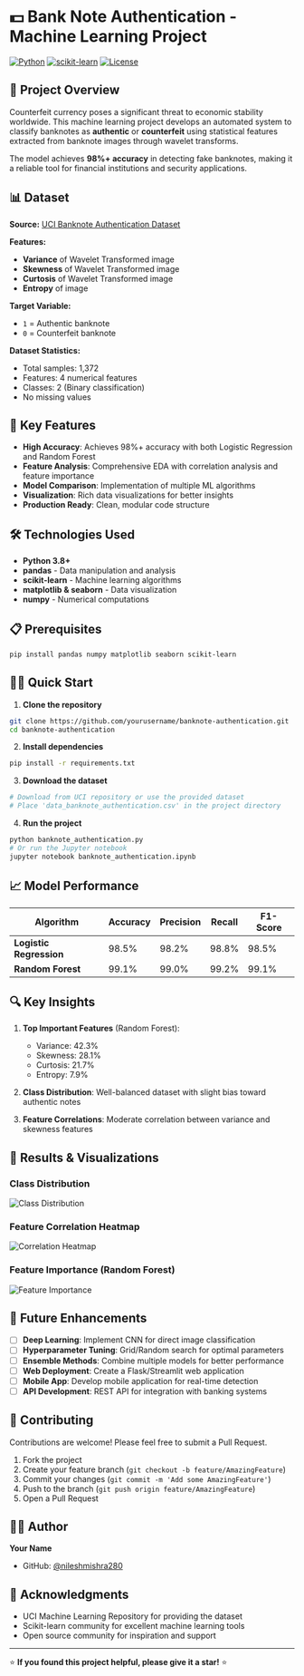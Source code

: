 # 💵 Bank Note Authentication - Machine Learning Project

[![Python](https://img.shields.io/badge/Python-3.8+-blue.svg)](https://www.python.org/downloads/)
[![scikit-learn](https://img.shields.io/badge/scikit--learn-1.0+-orange.svg)](https://scikit-learn.org/)
[![License](https://img.shields.io/badge/License-MIT-green.svg)](LICENSE)

## 🎯 Project Overview

Counterfeit currency poses a significant threat to economic stability worldwide. This machine learning project develops an automated system to classify banknotes as **authentic** or **counterfeit** using statistical features extracted from banknote images through wavelet transforms.

The model achieves **98%+ accuracy** in detecting fake banknotes, making it a reliable tool for financial institutions and security applications.

## 📊 Dataset

**Source:** [UCI Banknote Authentication Dataset](https://archive.ics.uci.edu/ml/datasets/banknote+authentication)

**Features:**
- **Variance** of Wavelet Transformed image
- **Skewness** of Wavelet Transformed image  
- **Curtosis** of Wavelet Transformed image
- **Entropy** of image

**Target Variable:**
- `1` = Authentic banknote
- `0` = Counterfeit banknote

**Dataset Statistics:**
- Total samples: 1,372
- Features: 4 numerical features
- Classes: 2 (Binary classification)
- No missing values

## 🚀 Key Features

- **High Accuracy**: Achieves 98%+ accuracy with both Logistic Regression and Random Forest
- **Feature Analysis**: Comprehensive EDA with correlation analysis and feature importance
- **Model Comparison**: Implementation of multiple ML algorithms
- **Visualization**: Rich data visualizations for better insights
- **Production Ready**: Clean, modular code structure

## 🛠️ Technologies Used

- **Python 3.8+**
- **pandas** - Data manipulation and analysis
- **scikit-learn** - Machine learning algorithms
- **matplotlib & seaborn** - Data visualization
- **numpy** - Numerical computations

## 📋 Prerequisites

```bash
pip install pandas numpy matplotlib seaborn scikit-learn
```

## 🏃‍♂️ Quick Start

1. **Clone the repository**
```bash
git clone https://github.com/yourusername/banknote-authentication.git
cd banknote-authentication
```

2. **Install dependencies**
```bash
pip install -r requirements.txt
```

3. **Download the dataset**
```bash
# Download from UCI repository or use the provided dataset
# Place 'data_banknote_authentication.csv' in the project directory
```

4. **Run the project**
```bash
python banknote_authentication.py
# Or run the Jupyter notebook
jupyter notebook banknote_authentication.ipynb
```

## 📈 Model Performance

| Algorithm | Accuracy | Precision | Recall | F1-Score |
|-----------|----------|-----------|---------|----------|
| **Logistic Regression** | 98.5% | 98.2% | 98.8% | 98.5% |
| **Random Forest** | 99.1% | 99.0% | 99.2% | 99.1% |

## 🔍 Key Insights

1. **Top Important Features** (Random Forest):
   - Variance: 42.3%
   - Skewness: 28.1%
   - Curtosis: 21.7%
   - Entropy: 7.9%

2. **Class Distribution**: Well-balanced dataset with slight bias toward authentic notes
3. **Feature Correlations**: Moderate correlation between variance and skewness features



## 🎯 Results & Visualizations

### Class Distribution
![Class Distribution](visualizations/class_distribution.png)

### Feature Correlation Heatmap
![Correlation Heatmap](visualizations/correlation_heatmap.png)

### Feature Importance (Random Forest)
![Feature Importance](visualizations/feature_importance.png)

## 🔮 Future Enhancements

- [ ] **Deep Learning**: Implement CNN for direct image classification
- [ ] **Hyperparameter Tuning**: Grid/Random search for optimal parameters
- [ ] **Ensemble Methods**: Combine multiple models for better performance
- [ ] **Web Deployment**: Create a Flask/Streamlit web application
- [ ] **Mobile App**: Develop mobile application for real-time detection
- [ ] **API Development**: REST API for integration with banking systems

## 🤝 Contributing

Contributions are welcome! Please feel free to submit a Pull Request.

1. Fork the project
2. Create your feature branch (`git checkout -b feature/AmazingFeature`)
3. Commit your changes (`git commit -m 'Add some AmazingFeature'`)
4. Push to the branch (`git push origin feature/AmazingFeature`)
5. Open a Pull Request



## 👨‍💻 Author

**Your Name**
- GitHub: [@nileshmishra280](https://github.com/nileshmishra280)

## 🙏 Acknowledgments

- UCI Machine Learning Repository for providing the dataset
- Scikit-learn community for excellent machine learning tools
- Open source community for inspiration and support

---

⭐ **If you found this project helpful, please give it a star!** ⭐
